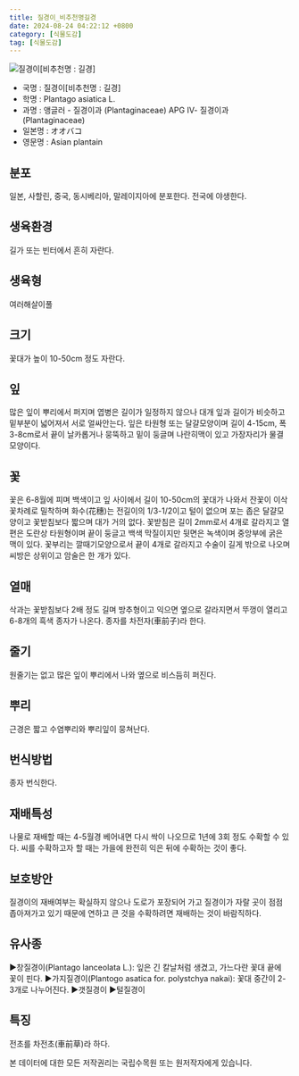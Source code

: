 ```yaml
---
title: 질경이_비추천명길경
date: 2024-08-24 04:22:12 +0800
category: [식물도감]
tag: [식물도감]
---
```




![질경이[비추천명 : 길경]](/fileUpload/plants/basic/Plantaginaceae/Plantago/14019/1_th2.JPG)
- 국명 : 질경이[비추천명 : 길경]
- 학명 : Plantago asiatica L.
- 과명 : 앵글러 - 질경이과 (Plantaginaceae) APG Ⅳ- 질경이과 (Plantaginaceae)
- 일본명 : オオバコ
- 영문명 : Asian plantain


## 분포
일본, 사할린, 중국, 동시베리아, 말레이지아에 분포한다. 전국에 야생한다.
## 생육환경
길가 또는 빈터에서 흔히 자란다.
## 생육형
여러해살이풀 
## 크기
꽃대가 높이 10-50cm 정도 자란다.
## 잎
많은 잎이 뿌리에서 퍼지며 엽병은 길이가 일정하지 않으나 대개 잎과 길이가 비슷하고 밑부분이 넓어져서 서로 얼싸안는다. 잎은 타원형 또는 달걀모양이며 길이 4-15cm, 폭 3-8cm로서 끝이 날카롭거나 뭉뚝하고 밑이 둥글며 나란히맥이 있고 가장자리가 물결모양이다.
## 꽃
꽃은 6-8월에 피며 백색이고 잎 사이에서 길이 10-50cm의 꽃대가 나와서 잔꽃이 이삭꽃차례로 밀착하며 화수(花穗)는 전길이의 1/3-1/2이고 털이 없으며 포는 좁은 달걀모양이고 꽃받침보다 짧으며 대가 거의 없다. 꽃받침은 길이 2mm로서 4개로 갈라지고 열편은 도란상 타원형이며 끝이 둥글고 백색 막질이지만 뒷면은 녹색이며 중앙부에 굵은 맥이 있다. 꽃부리는 깔때기모양으로서 끝이 4개로 갈라지고 수술이 길게 밖으로 나오며 씨방은 상위이고 암술은 한 개가 있다.
## 열매
삭과는 꽃받침보다 2배 정도 길며 방추형이고 익으면 옆으로 갈라지면서 뚜껑이 열리고 6-8개의 흑색 종자가 나온다. 종자를 차전자(車前子)라 한다.
## 줄기
원줄기는 없고 많은 잎이 뿌리에서 나와 옆으로 비스듬히 퍼진다.
## 뿌리
근경은 짧고 수염뿌리와 뿌리잎이 뭉쳐난다.
## 번식방법
종자 번식한다.
## 재배특성
나물로 재배할 때는 4-5월경 베어내면 다시 싹이 나오므로 1년에 3회 정도 수확할 수 있다. 씨를 수확하고자 할 때는 가을에 완전히 익은 뒤에 수확하는 것이 좋다.
## 보호방안
질경이의 재배여부는 확실하지 않으나 도로가 포장되어 가고 질경이가 자랄 곳이 점점 좁아져가고 있기 때문에 연하고 큰 것을 수확하려면 재배하는 것이 바람직하다.
## 유사종
▶창질경이(Plantago lanceolata L.): 잎은 긴 칼날처럼 생겼고, 가느다란 꽃대 끝에 꽃이 핀다.▶가지질경이(Plantogo asatica for. polystchya nakai): 꽃대 중간이 2-3개로 나누어진다. ▶갯질경이▶털질경이
## 특징
전초를 차전초(車前草)라 하다.






본 데이터에 대한 모든 저작권리는 국립수목원 또는 원저작자에게 있습니다.
